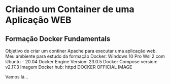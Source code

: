 
# Criando um Container de uma Aplicação WEB

## Formação Docker Fundamentals

Objetivo de criar um continer Apache para executar uma 
aplicação web. 
Meu ambiente para estudo da formação Docker:
  Windows 10 Pro
  Wsl 2 com Ubuntu - 20.04
  Docker Engine Version: 23.0.5
  Docker Compose version: v2.17.3
  Imagem Docker hub: httpd DOCKER OFFICIAL IMAGE

Vamos lá...
